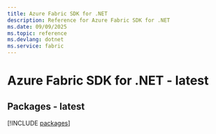 ```yaml
---
title: Azure Fabric SDK for .NET
description: Reference for Azure Fabric SDK for .NET
ms.date: 09/09/2025
ms.topic: reference
ms.devlang: dotnet
ms.service: fabric
---
```

# Azure Fabric SDK for .NET - latest
## Packages - latest
[!INCLUDE [packages](fabric-index.md)]